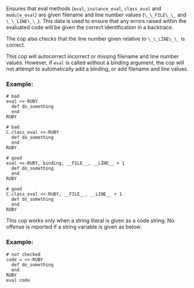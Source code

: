 Ensures that eval methods (`eval`, `instance_eval`, `class_eval`
and `module_eval`) are given filename and line number values (`\_\_FILE\_\_`
and `\_\_LINE\_\_`). This data is used to ensure that any errors raised
within the evaluated code will be given the correct identification
in a backtrace.

The cop also checks that the line number given relative to `\_\_LINE\_\_` is
correct.

This cop will autocorrect incorrect or missing filename and line number
values. However, if `eval` is called without a binding argument, the cop
will not attempt to automatically add a binding, or add filename and
line values.

### Example:
    # bad
    eval <<-RUBY
      def do_something
      end
    RUBY

    # bad
    C.class_eval <<-RUBY
      def do_something
      end
    RUBY

    # good
    eval <<-RUBY, binding, __FILE__, __LINE__ + 1
      def do_something
      end
    RUBY

    # good
    C.class_eval <<-RUBY, __FILE__, __LINE__ + 1
      def do_something
      end
    RUBY

This cop works only when a string literal is given as a code string.
No offense is reported if a string variable is given as below:

### Example:
    # not checked
    code = <<-RUBY
      def do_something
      end
    RUBY
    eval code
